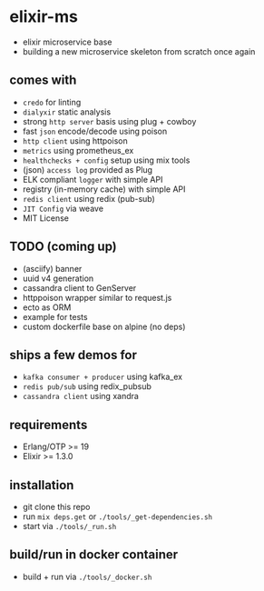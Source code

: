 # elixir-ms
- elixir microservice base
- building a new microservice skeleton from scratch once again

## comes with
- `credo` for linting
- `dialyxir` static analysis
- strong `http server` basis using plug + cowboy
- fast `json` encode/decode using poison
- `http client` using httpoison
- `metrics` using prometheus_ex
- `healthchecks + config` setup using mix tools
- (json) `access log` provided as Plug
- ELK compliant `logger` with simple API
- registry (in-memory cache) with simple API
- `redis client` using redix (pub-sub)
- `JIT Config` via weave
- MIT License

## TODO (coming up)
- (asciify) banner
- uuid v4 generation
- cassandra client to GenServer
- httppoison wrapper similar to request.js
- ecto as ORM
- example for tests
- custom dockerfile base on alpine (no deps)

## ships a few demos for
- `kafka consumer + producer` using kafka_ex
- `redis pub/sub` using redix_pubsub
- `cassandra client` using xandra

## requirements
- Erlang/OTP >= 19
- Elixir >= 1.3.0

## installation
- git clone this repo
- run `mix deps.get` or `./tools/_get-dependencies.sh`
- start via `./tools/_run.sh`

## build/run in docker container
- build + run via `./tools/_docker.sh`
